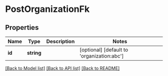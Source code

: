 # PostOrganizationFk

## Properties
Name | Type | Description | Notes
------------ | ------------- | ------------- | -------------
**id** | **string** |  | [optional] [default to 'organization:abc']

[[Back to Model list]](../README.md#documentation-for-models) [[Back to API list]](../README.md#documentation-for-api-endpoints) [[Back to README]](../README.md)



